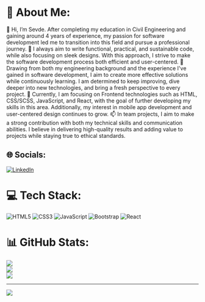 # 💫 About Me:
👋 Hi, I’m Sevde. After completing my education in Civil Engineering and gaining around 4 years of experience, my passion for software development led me to transition into this field and pursue a professional journey.
👀 I always aim to write functional, practical, and sustainable code, while also focusing on sleek designs. With this approach, I strive to make the software development process both efficient and user-centered.
🌱 Drawing from both my engineering background and the experience I've gained in software development, I aim to create more effective solutions while continuously learning. I am determined to keep improving, dive deeper into new technologies, and bring a fresh perspective to every project.
💞️ Currently, I am focusing on Frontend technologies such as HTML, CSS/SCSS, JavaScript, and React, with the goal of further developing my skills in this area. Additionally, my interest in mobile app development and user-centered design continues to grow.
📫 In team projects, I aim to make a strong contribution with both my technical skills and communication abilities. I believe in delivering high-quality results and adding value to projects while staying true to ethical standards.


## 🌐 Socials:
[![LinkedIn](https://img.shields.io/badge/LinkedIn-%230077B5.svg?logo=linkedin&logoColor=white)](https://linkedin.com/in/https://www.linkedin.com/in/sevdecaliskan/) 

# 💻 Tech Stack:
![HTML5](https://img.shields.io/badge/html5-%23E34F26.svg?style=for-the-badge&logo=html5&logoColor=white) ![CSS3](https://img.shields.io/badge/css3-%231572B6.svg?style=for-the-badge&logo=css3&logoColor=white) ![JavaScript](https://img.shields.io/badge/javascript-%23323330.svg?style=for-the-badge&logo=javascript&logoColor=%23F7DF1E) ![Bootstrap](https://img.shields.io/badge/bootstrap-%238511FA.svg?style=for-the-badge&logo=bootstrap&logoColor=white) ![React](https://img.shields.io/badge/react-%2320232a.svg?style=for-the-badge&logo=react&logoColor=%2361DAFB)
# 📊 GitHub Stats:
![](https://github-readme-stats.vercel.app/api?username=sevdecaliskan5&theme=dark&hide_border=true&include_all_commits=true&count_private=false)<br/>
![](https://github-readme-streak-stats.herokuapp.com/?user=sevdecaliskan5&theme=dark&hide_border=true)<br/>
![](https://github-readme-stats.vercel.app/api/top-langs/?username=sevdecaliskan5&theme=dark&hide_border=true&include_all_commits=true&count_private=false&layout=compact)

---
[![](https://visitcount.itsvg.in/api?id=sevdecaliskan5&icon=0&color=0)](https://visitcount.itsvg.in)

<!-- Proudly created with GPRM ( https://gprm.itsvg.in ) -->
